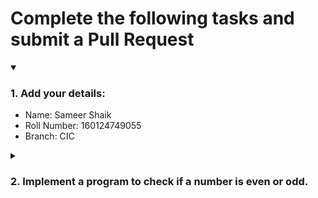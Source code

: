 # Complete the following tasks and submit a Pull Request
<details open>
<summary><h3>1. Add your details: </h3></summary>
<ul>
  <li> Name: Sameer Shaik</li>
  <li> Roll Number: 160124749055</li>
  <li> Branch: CIC</li>
</ul>
</details>
<details>
<summary><h3> 2. Implement a program to check if a number is even or odd. </h3></summary>
<ul>
  <li> Create a new file in the repository and add your code. </li>
  <li> Use any programming language of your choice. </li>
</ul>
</details>
